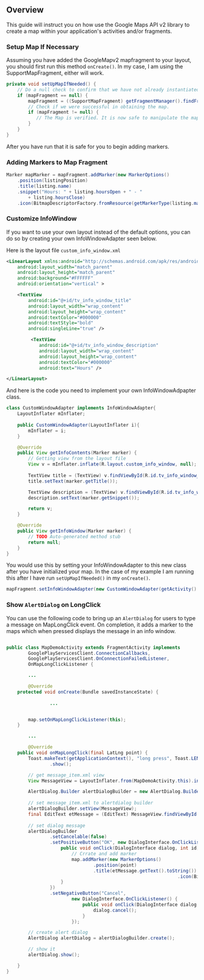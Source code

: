 ## Overview

This guide will instruct you on how use the Google Maps API v2 library to create a map within your application's activities and/or fragments.

### Setup Map If Necessary

Assuming you have added the GoogleMapv2 mapfragment to your layout, you should first run this method `onCreate()`. In my case, I am using the SupportMapFragment, either will work.

```java
private void setUpMapIfNeeded() {
    // Do a null check to confirm that we have not already instantiated the map.
    if (mapFragment == null) {
        mapFragment = ((SupportMapFragment) getFragmentManager().findFragmentById(R.id.map)).getMap();
        // Check if we were successful in obtaining the map.
        if (mapFragment != null) {
           // The Map is verified. It is now safe to manipulate the map.
        }
    }		   
}
```

After you have run that it is safe for you to begin adding markers.

### Adding Markers to Map Fragment

```java
Marker mapMarker = mapFragment.addMarker(new MarkerOptions()
    .position(listingPosition)					 								    
    .title(listing.name)
    .snippet("Hours: " + listing.hoursOpen + " - "						 						  
        + listing.hoursClose)
    .icon(BitmapDescriptorFactory.fromResource(getMarkerType(listing.marker))));
```

### Customize InfoWindow

If you want to use your own layout instead of the default options, you can do so by creating your own InfoWindowAdapter seen below.

Here is the layout file `custom_info_window.xml`

```xml
<LinearLayout xmlns:android="http://schemas.android.com/apk/res/android"
    android:layout_width="match_parent"
    android:layout_height="match_parent"
    android:background="#FFFFFF"
    android:orientation="vertical" >

    <TextView
        android:id="@+id/tv_info_window_title"
        android:layout_width="wrap_content"
        android:layout_height="wrap_content"
        android:textColor="#000000"
        android:textStyle="bold"
        android:singleLine="true" />

         <TextView
            android:id="@+id/tv_info_window_description"
            android:layout_width="wrap_content"
            android:layout_height="wrap_content"
            android:textColor="#000000"
            android:text="Hours" />

</LinearLayout>
```

And here is the code you need to implement your own InfoWindowAdpapter class.


```java
class CustomWindowAdapter implements InfoWindowAdapter{
	LayoutInflater mInflater;
	
	public CustomWindowAdapter(LayoutInflater i){
		mInflater = i;
	}

	@Override
	public View getInfoContents(Marker marker) {
	    // Getting view from the layout file
	    View v = mInflater.inflate(R.layout.custom_info_window, null);
	    	   
	    TextView title = (TextView) v.findViewById(R.id.tv_info_window_title);
	    title.setText(marker.getTitle());

	    TextView description = (TextView) v.findViewById(R.id.tv_info_window_description);
	    description.setText(marker.getSnippet());

	    return v;
	}

	@Override
	public View getInfoWindow(Marker marker) {
		// TODO Auto-generated method stub
		return null;
	}
}
```


You would use this by setting your InfoWindowAdapter to this new class after you have initialized your map. In the case of my example I am running this after I have run `setUpMapIfNeeded()` in my `onCreate()`.

```java
mapFragment.setInfoWindowAdapter(new CustomWindowAdapter(getActivity().getLayoutInflater(), mapRatingHash));
```

### Show `AlertDialog` on LongClick

You can use the following code to bring up an `AlertDialog` for users to type a message on MapLongClick event. On completion, it adds a marker to the maps which when pressed displays the message in an info window.

```java

public class MapDemoActivity extends FragmentActivity implements
		GooglePlayServicesClient.ConnectionCallbacks,
		GooglePlayServicesClient.OnConnectionFailedListener,
		OnMapLongClickListener {

        ...

        @Override
	protected void onCreate(Bundle savedInstanceState) {
		
                ...


		map.setOnMapLongClickListener(this);
	}

        ...

        @Override
	public void onMapLongClick(final LatLng point) {
		Toast.makeText(getApplicationContext(), "long press", Toast.LENGTH_LONG)
				.show();

		// get message_item.xml view
		View MessageView = LayoutInflater.from(MapDemoActivity.this).inflate(R.layout.message_item, null);

		AlertDialog.Builder alertDialogBuilder = new AlertDialog.Builder(MapDemoActivity.this);
		
		// set message_item.xml to alertdialog builder
		alertDialogBuilder.setView(MessageView);
		final EditText etMessage = (EditText) MessageView.findViewById(R.id.etMessage);
		
		// set dialog message
		alertDialogBuilder
				.setCancelable(false)
				.setPositiveButton("OK", new DialogInterface.OnClickListener() {
					public void onClick(DialogInterface dialog, int id) {
						// Crrate and add marker
						map.addMarker(new MarkerOptions()
								.position(point)
								.title(etMessage.getText().toString())
								                               .icon(BitmapDescriptorFactory.defaultMarker(BitmapDescriptorFactory.HUE_RED)));
					}
				})
				.setNegativeButton("Cancel",
						new DialogInterface.OnClickListener() {
							public void onClick(DialogInterface dialog, int id) {
								dialog.cancel();
							}
						});

		// create alert dialog
		AlertDialog alertDialog = alertDialogBuilder.create();

		// show it
		alertDialog.show();

	}
}
```



